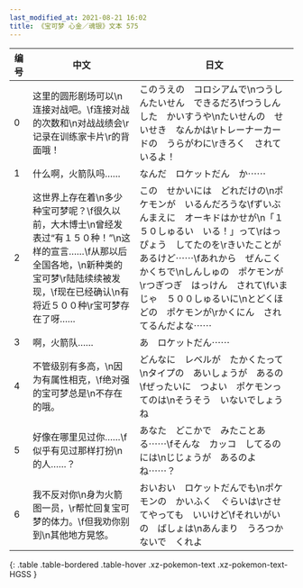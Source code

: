 ```yaml
---
last_modified_at: 2021-08-21 16:02
title: 《宝可梦 心金／魂银》文本 575
---
```

| 编号 | 中文 | 日文 |
| ---- | ---- | ---- |
| 0 | 这里的圆形剧场可以\n连接对战吧。\f连接对战的次数和\n对战战绩会\r记录在训练家卡片\r的背面哦！ | このうえの　コロシアムで\nつうしんたいせん　できるだろ\fつうしんした　かいすうや\nたいせんの　せいせき　なんかは\rトレーナーカードの　うらがわに\rきろく　されているよ！ |
| 1 | 什么啊，火箭队吗…… | なんだ　ロケットだん　か⋯⋯ |
| 2 | 这世界上存在着\n多少种宝可梦呢？\f很久以前，大木博士\n曾经发表过“有１５０种！”\n这样的宣言……\f从那以后全国各地，\n新种类的宝可梦\r陆陆续续被发现，\f现在已经确认\n有将近５００种\r宝可梦存在了呀…… | この　せかいには　どれだけの\nポケモンが　いるんだろうな\fずいぶんまえに　オーキドはかせが\n「１５０しゅるい　いる！」って\rはっぴょう　してたのを\rきいたことが　あるけど⋯⋯\fあれから　ぜんこく　かくちで\nしんしゅの　ポケモンが\rつぎつぎ　はっけん　されて\fいまじゃ　５００しゅるいに\nとどくほどの　ポケモンが\rかくにん　されてるんだよな⋯⋯ |
| 3 | 啊，火箭队…… | あ　ロケットだん⋯⋯ |
| 4 | 不管级别有多高，\n因为有属性相克，\f绝对强的宝可梦总是\n不存在的哦。 | どんなに　レベルが　たかくたって\nタイプの　あいしょうが　あるの\fぜったいに　つよい　ポケモンってのは\nそうそう　いないでしょうね |
| 5 | 好像在哪里见过你……\f似乎有见过那样打扮\n的人……？ | あなた　どこかで　みたことある⋯⋯\fそんな　カッコ　してるのには\nじじょうが　あるのよね⋯⋯？ |
| 6 | 我不反对你\n身为火箭图一员，\r帮忙回复宝可梦的体力。\f但我劝你别到\n其他地方晃悠。 | おいおい　ロケットだんでも\nポケモンの　かいふく　ぐらいは\rさせてやっても　いいけど\fそれいがいの　ばしょは\nあんまり　うろつかないで　くれよ |
{: .table .table-bordered .table-hover .xz-pokemon-text .xz-pokemon-text-HGSS }